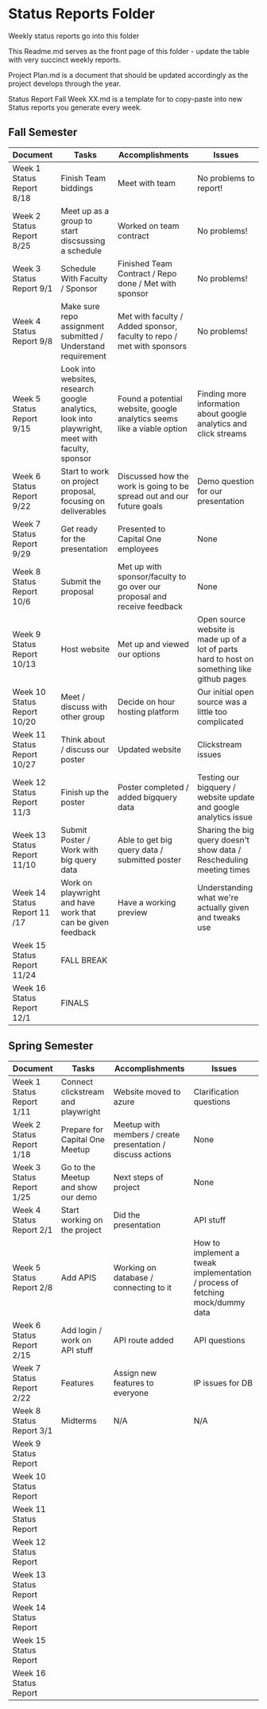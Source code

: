 # Status Reports Folder
Weekly status reports go into this folder

This Readme.md serves as the front page of this folder - update the table with very succinct weekly reports.

Project Plan.md is a document that should be updated accordingly as the project develops through the year.

Status Report Fall Week XX.md is a template for to copy-paste into new Status reports you generate every week.

## Fall Semester

| Document | Tasks | Accomplishments | Issues |
|---|---|---|---|
| Week 1 Status Report 8/18 | Finish Team biddings | Meet with team | No problems to report! |
| Week 2 Status Report 8/25 | Meet up as a group to start discsussing a schedule | Worked on team contract | No problems! |
| Week 3 Status Report 9/1 | Schedule With Faculty / Sponsor | Finished Team Contract / Repo done / Met with sponsor | No problems! |
| Week 4 Status Report 9/8 | Make sure repo assignment submitted / Understand requirement | Met with faculty / Added sponsor, faculty to repo / met with sponsors| No problems! |
| Week 5 Status Report 9/15 | Look into websites, research google analytics, look into playwright, meet with faculty, sponsor | Found a potential website, google analytics seems like a viable option | Finding more information about google analytics and click streams |
| Week 6 Status Report 9/22 | Start to work on project proposal, focusing on deliverables | Discussed how the work is going to be spread out and our future goals | Demo question for our presentation |
| Week 7 Status Report 9/29 | Get ready for the presentation | Presented to Capital One employees | None |
| Week 8 Status Report 10/6 | Submit the proposal | Met up with sponsor/faculty to go over our proposal and receive feedback | None |
| Week 9 Status Report 10/13 | Host website | Met up and viewed our options | Open source website is made up of a lot of parts hard to host on something like github pages |
| Week 10 Status Report 10/20 | Meet / discuss with other group | Decide on hour hosting platform | Our initial open source was a little too complicated |
| Week 11 Status Report 10/27 | Think about / discuss our poster | Updated website | Clickstream issues |
| Week 12 Status Report 11/3 | Finish up the poster | Poster completed / added bigquery data | Testing our bigquery / website update and google analytics issue |
| Week 13 Status Report 11/10| Submit Poster / Work with big query data | Able to get big query data / submitted poster | Sharing the big query doesn't show data / Rescheduling meeting times |
| Week 14 Status Report 11 /17 | Work on playwright and have work that can be given feedback | Have a working preview | Understanding what we're actually given and tweaks use |
| Week 15 Status Report 11/24 | FALL BREAK | | |
| Week 16 Status Report  12/1 | FINALS | | |






## Spring Semester

| Document | Tasks | Accomplishments| Issues |
|---|---|---|---|
| Week 1 Status Report  1/11 | Connect clickstream and playwright | Website moved to azure | Clarification questions  |
| Week 2 Status Report  1/18 | Prepare for Capital One Meetup | Meetup with members / create presentation / discuss actions | None |
| Week 3 Status Report  1/25 | Go to the Meetup and show our demo | Next steps of project | None  |
| Week 4 Status Report  2/1 | Start working on the project | Did the presentation | API stuff  |
| Week 5 Status Report  2/8 | Add APIS | Working on database / connecting to it | How to implement a tweak implementation / process of fetching mock/dummy data |
| Week 6 Status Report  2/15 | Add login / work on API stuff | API route added | API questions |
| Week 7 Status Report  2/22 | Features | Assign new features to everyone | IP issues for DB |
| Week 8 Status Report  3/1 | Midterms | N/A | N/A |
| Week 9 Status Report | | | |
| Week 10 Status Report | | | |
| Week 11 Status Report | | | |
| Week 12 Status Report | | | |
| Week 13 Status Report | | | |
| Week 14 Status Report | | | |
| Week 15 Status Report | | | |
| Week 16 Status Report | | | |
